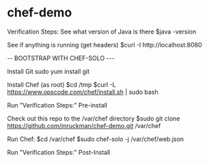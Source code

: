 chef-demo
=========

Verification Steps:
See what version of Java is there
$java -version

See if anything is running (get headers)
$curl -I http://localhost:8080

-- BOOTSTRAP WITH CHEF-SOLO ---

Install Git
sudo yum install git

Install Chef (as root)
$cd /tmp
$curl -L https://www.opscode.com/chef/install.sh | sudo bash

Run "Verification Steps:" Pre-install

Check out this repo to the /var/chef directory
$sudo git clone https://github.com/mruckman/chef-demo.git /var/chef

Run Chef:
$cd /var/chef
$sudo chef-solo -j /var/chef/web.json

Run "Verification Steps:" Post-Install
